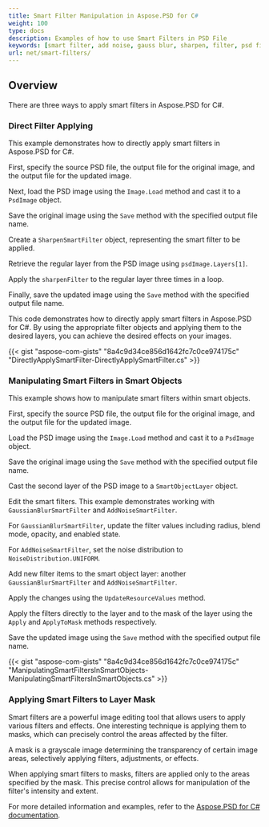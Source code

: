 ```yaml
---
title: Smart Filter Manipulation in Aspose.PSD for С#
weight: 100
type: docs
description: Examples of how to use Smart Filters in PSD File
keywords: [smart filter, add noise, gauss blur, sharpen, filter, psd filter, psd api, C#, csharp, code sample]
url: net/smart-filters/
---
```


## Overview

There are three ways to apply smart filters in Aspose.PSD for C#.

### Direct Filter Applying

This example demonstrates how to directly apply smart filters in Aspose.PSD for C#.

First, specify the source PSD file, the output file for the original image, and the output file for the updated image.

Next, load the PSD image using the `Image.Load` method and cast it to a `PsdImage` object.

Save the original image using the `Save` method with the specified output file name.

Create a `SharpenSmartFilter` object, representing the smart filter to be applied.

Retrieve the regular layer from the PSD image using `psdImage.Layers[1]`.

Apply the `sharpenFilter` to the regular layer three times in a loop.

Finally, save the updated image using the `Save` method with the specified output file name.

This code demonstrates how to directly apply smart filters in Aspose.PSD for C#. By using the appropriate filter objects and applying them to the desired layers, you can achieve the desired effects on your images.

{{< gist "aspose-com-gists" "8a4c9d34ce856d1642fc7c0ce974175c" "DirectlyApplySmartFilter-DirectlyApplySmartFilter.cs" >}}

### Manipulating Smart Filters in Smart Objects

This example shows how to manipulate smart filters within smart objects.

First, specify the source PSD file, the output file for the original image, and the output file for the updated image.

Load the PSD image using the `Image.Load` method and cast it to a `PsdImage` object.

Save the original image using the `Save` method with the specified output file name.

Cast the second layer of the PSD image to a `SmartObjectLayer` object.

Edit the smart filters. This example demonstrates working with `GaussianBlurSmartFilter` and `AddNoiseSmartFilter`.

For `GaussianBlurSmartFilter`, update the filter values including radius, blend mode, opacity, and enabled state.

For `AddNoiseSmartFilter`, set the noise distribution to `NoiseDistribution.UNIFORM`.

Add new filter items to the smart object layer: another `GaussianBlurSmartFilter` and `AddNoiseSmartFilter`.

Apply the changes using the `UpdateResourceValues` method.

Apply the filters directly to the layer and to the mask of the layer using the `Apply` and `ApplyToMask` methods respectively.

Save the updated image using the `Save` method with the specified output file name.

{{< gist "aspose-com-gists" "8a4c9d34ce856d1642fc7c0ce974175c" "ManipulatingSmartFiltersInSmartObjects-ManipulatingSmartFiltersInSmartObjects.cs" >}}

### Applying Smart Filters to Layer Mask

Smart filters are a powerful image editing tool that allows users to apply various filters and effects. One interesting technique is applying them to masks, which can precisely control the areas affected by the filter.

A mask is a grayscale image determining the transparency of certain image areas, selectively applying filters, adjustments, or effects.

When applying smart filters to masks, filters are applied only to the areas specified by the mask. This precise control allows for manipulation of the filter's intensity and extent.

For more detailed information and examples, refer to the [Aspose.PSD for C# documentation](https://docs.aspose.com/psd/net/).
